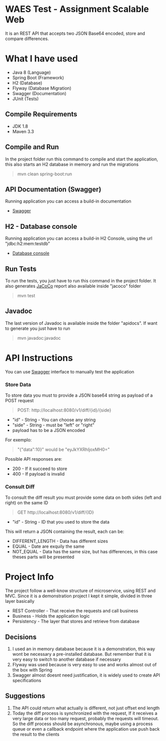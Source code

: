 WAES Test - Assignment Scalable Web
==============

It is an REST API that accepts two JSON Base64 encoded, store and compare differences.

# What I have used

- Java 8 (Language)
- Spring Boot (Framework)
- H2 (Database)
- Flyway (Database Migration)
- Swagger (Documentation)
- JUnit (Tests)

## Compile Requirements

- JDK 1.8
- Maven 3.3

## Compile and Run

 In the project folder run this command to compile and start the application, this also starts an H2 database in memory and run the migrations
 > mvn clean spring-boot:run
 
## API Documentation (Swagger)

 Running application you can access a build-in documentation
- [Swagger](http://localhost:8080/swagger-ui.html)

## H2 - Database console

 Running application you can access a build-in H2 Console, using the url "jdbc:h2:mem:testdb"
- [Database console](http://localhost:8080/h2-console/) 

## Run Tests
To run the tests, you just have to run this command in the project folder. It also generates 
[JaCoCo](https://www.jacoco.org/jacoco/trunk/index.html) report also available inside "jacoco" folder
> mvn test

## Javadoc
The last version of Javadoc is available inside the folder "apidocs". If want to generate you just have to run
> mvn javadoc:javadoc

# API Instructions

You can use [Swagger](http://localhost:8080/swagger-ui.html) interface to manually test the application

### Store Data
To store data you must to provide a JSON base64 string as payload of a POST request
>POST: http://localhost:8080/v1/diff/{id}/{side}
* "id" - String - You can choose any string 
* "side" - String - must be "left" or "right"
* payload has to be a JSON encoded

For exemplo:
>"{"data":10}" would be "eyJkYXRhIjoxMH0="

Possible API responses are:
* 200 - If it succeed to store
* 400 - If payload is invalid

### Consult Diff
To consult the diff result you must provide some data on both sides (left and right) on the same ID
>GET http://localhost:8080/v1/diff/{ID}
* "id" - String - ID that you used to store the data

This will return a JSON containing the result, each can be:
* DIFFERENT_LENGTH - Data has different sizes  
* EQUAL - Date are exquily the same 
* NOT_EQUAL - Data has the same size, but has differences, in this case theses parts will be presented

# Project Info

The project follow a well-know structure of microservice, using REST and MVC. 
Since it is a demonstration project I kept it simple, divided in three layer basically
* REST Controller - That receive the requests and call business
* Business - Holds the application logic
* Persistency - The layer that stores and retrieve from database 

## Decisions
1. I used an in memory database because it is a demonstration, this way wont be necessary a 
pre-installed database. But remember that it is very easy to switch to another database if necessary
2. Flyway was used because is very easy to use and works almost out of the box with Spring
3. Swagger almost doesnt need justification, it is widely used to create API specifications


## Suggestions

1. The API could return what actually is different, not just offset end length
2. Today the diff process is synchronized with the request, If it receives a very large data or too 
many request, probably the requests will timeout. So the diff process should be asynchronous, maybe using
a process queue or even a callback endpoint where the application use push back the result to the clients